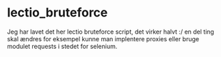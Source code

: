 # lectio_bruteforce
Jeg har lavet det her lectio bruteforce script, det virker halvt :/ en del ting skal ændres for eksempel kunne man implentere proxies eller bruge modulet requests i stedet for selenium.
